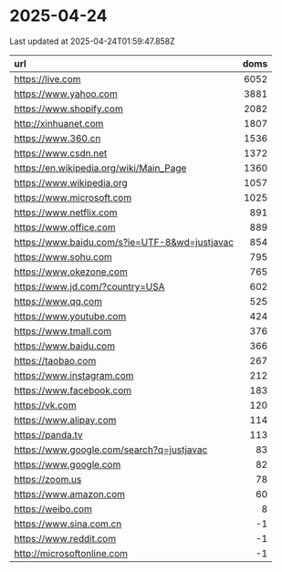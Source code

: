 # 2025-04-24

<!-- BEGIN -->
Last updated at 2025-04-24T01:59:47.858Z

url | doms
:- | -:
https://live.com | 6052
https://www.yahoo.com | 3881
https://www.shopify.com | 2082
http://xinhuanet.com | 1807
https://www.360.cn | 1536
https://www.csdn.net | 1372
https://en.wikipedia.org/wiki/Main_Page | 1360
https://www.wikipedia.org | 1057
https://www.microsoft.com | 1025
https://www.netflix.com | 891
https://www.office.com | 889
https://www.baidu.com/s?ie=UTF-8&wd=justjavac | 854
https://www.sohu.com | 795
https://www.okezone.com | 765
https://www.jd.com/?country=USA | 602
https://www.qq.com | 525
https://www.youtube.com | 424
https://www.tmall.com | 376
https://www.baidu.com | 366
https://taobao.com | 267
https://www.instagram.com | 212
https://www.facebook.com | 183
https://vk.com | 120
https://www.alipay.com | 114
https://panda.tv | 113
https://www.google.com/search?q=justjavac | 83
https://www.google.com | 82
https://zoom.us | 78
https://www.amazon.com | 60
https://weibo.com | 8
https://www.sina.com.cn | -1
https://www.reddit.com | -1
http://microsoftonline.com | -1
<!-- END -->
